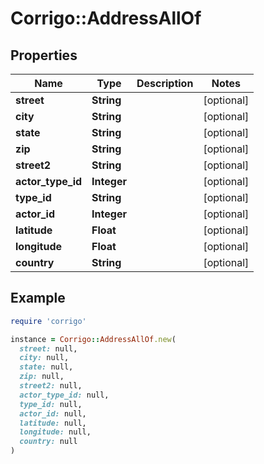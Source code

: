 # Corrigo::AddressAllOf

## Properties

| Name | Type | Description | Notes |
| ---- | ---- | ----------- | ----- |
| **street** | **String** |  | [optional] |
| **city** | **String** |  | [optional] |
| **state** | **String** |  | [optional] |
| **zip** | **String** |  | [optional] |
| **street2** | **String** |  | [optional] |
| **actor_type_id** | **Integer** |  | [optional] |
| **type_id** | **String** |  | [optional] |
| **actor_id** | **Integer** |  | [optional] |
| **latitude** | **Float** |  | [optional] |
| **longitude** | **Float** |  | [optional] |
| **country** | **String** |  | [optional] |

## Example

```ruby
require 'corrigo'

instance = Corrigo::AddressAllOf.new(
  street: null,
  city: null,
  state: null,
  zip: null,
  street2: null,
  actor_type_id: null,
  type_id: null,
  actor_id: null,
  latitude: null,
  longitude: null,
  country: null
)
```

